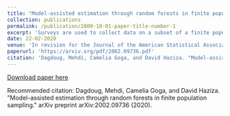 ```yaml
---
title: "Model-assisted estimation through random forests in finite population sampling"
collection: publications
permalink: /publication/2009-10-01-paper-title-number-1
excerpt: 'Surveys are used to collect data on a subset of a finite population. Most often, the interest lies in estimating finite population parameters such as population totals and means. In some surveys, auxiliary information is available at the population level. This information may be incorporated in the estimation procedures to increase their precision. Model-assisted procedures may be based on parametric or nonparametric models. In this paper, we propose a new class of model-assisted procedures based on random forests based on partitions built at the population level as well as at the sample level. We derive associated variance estimators and we establish the theoretical properties of the proposed procedures. A model-calibration procedure that has the ability to handle multiple survey variables is discussed. Finally, the results of a simulation study suggest that the proposed point and estimation procedures perform well in term of bias, efficiency and coverage in a wide variety of settings. '
date: 22-02-2020
venue: 'In revision for the Journal of the American Statistical Association.'
paperurl: 'https://arxiv.org/pdf/2002.09736.pdf'
citation: 'Dagdoug, Mehdi, Camelia Goga, and David Haziza. "Model-assisted estimation through random forests in finite population sampling." arXiv preprint arXiv:2002.09736 (2020).'
---
```

[Download paper here](http://academicpages.github.io/files/paper1.pdf)

Recommended citation: Dagdoug, Mehdi, Camelia Goga, and David Haziza. "Model-assisted estimation through random forests in finite population sampling." arXiv preprint arXiv:2002.09736 (2020).
